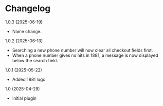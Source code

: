 Changelog
=========

1.0.3 (2025-06-19)
* Name change.

1.0.2 (2025-06-13)
* Searching a new phone number will now clear all checkout fields first.
* When a phone number gives no hits in 1881, a message is now displayed below the search field.

1.0.1 (2025-05-22)
* Added 1881 logo

1.0 (2025-04-29)
* Initial plugin
